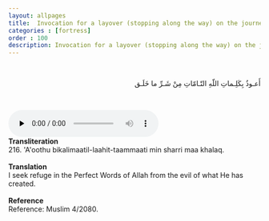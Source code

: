 ```yaml
---
layout: allpages
title:  Invocation for a layover (stopping along the way) on the journey
categories : [fortress]
order : 100
description: Invocation for a layover (stopping along the way) on the journey
---
```

&nbsp;
<div class="arabictext" dir="RTL">

أَعـوذُ بِكَلِـماتِ اللّهِ التّـامّاتِ مِنْ شَـرِّ ما خَلَـق

</div>

&nbsp;

<audio controls  preload="none">
  <source src="{{ site.baseurl }}/audio/fortress/211.mp3" type="audio/mpeg">
Your browser does not support the audio element.
</audio>
<div class="duaextra" tabindex="0"> <div onclick = "void(0)"><strong>Transliteration</strong></div> <div class="extra">
216. 'A'oothu bikalimaatil-laahit-taammaati min sharri maa khalaq.

</div> </div> &nbsp; <div class="duaextra" tabindex="0"> <div onclick = "void(0)"><strong>Translation</strong></div> <div class="extra">
I seek refuge in the Perfect Words of Allah from the evil of what He has created.

</div> </div> &nbsp; <div class="duaextra" tabindex="0"> <div onclick = "void(0)"><strong>Reference</strong></div> <div class="extra">
Reference: Muslim 4/2080.

</div> </div>
